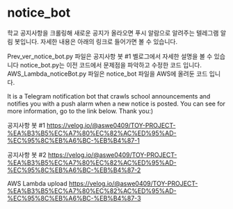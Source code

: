 # notice_bot

학교 공지사항을 크롤링해 새로운 공지가 올라오면 푸시 알람으로 알려주는 텔레그램 알림 봇입니다.
자세한 내용은 아래의 링크로 들어가면 볼 수 있습니다.

Prev_ver_notice_bot.py 파일은 공지사항 봇 #1 벨로그에서 자세한 설명을 볼 수 있습니다
notice_bot.py는 이전 코드에서 문제점을 파악하고 수정한 코드 입니다.
AWS_Lambda_noticeBot.py 파일은 notice_bot 파일을 AWS에 올려둔 코드 입니다.

It is a Telegram notification bot that crawls school announcements and notifies you with a push alarm when a new notice is posted.
You can see for more information, go to the link below.
Thank you:)

공지사항 봇 #1
https://velog.io/@aswe0409/TOY-PROJECT-%EA%B3%B5%EC%A7%80%EC%82%AC%ED%95%AD-%EC%95%8C%EB%A6%BC-%EB%B4%87-1

공지사항 봇 #2 
https://velog.io/@aswe0409/TOY-PROJECT-%EA%B3%B5%EC%A7%80%EC%82%AC%ED%95%AD-%EC%95%8C%EB%A6%BC-%EB%B4%87-2

AWS Lambda upload
https://velog.io/@aswe0409/TOY-PROJECT-%EA%B3%B5%EC%A7%80%EC%82%AC%ED%95%AD-%EC%95%8C%EB%A6%BC-%EB%B4%87-3
